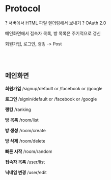 # Protocol

? 서버에서 HTML 파일 렌더링해서 보내기
? OAuth 2.0

메인화면에서 접속자 목록, 방 목록은 주기적으로 갱신

회원가입, 로그인, 랭킹 -> Post



<br><br>
## 메인화면
**회원가입**
/signup/default or /facebook or /google

**로그인**
/signin/default or /facebook or /google

**랭킹**
/ranking

**방 목록**
/room/list

**방 생성**
/room/create

**방 삭제**
/room/delete

**빠른 시작**
/room/random

**접속자 목록**
/user/list

**닉네임 변경**
/user/edit




##
